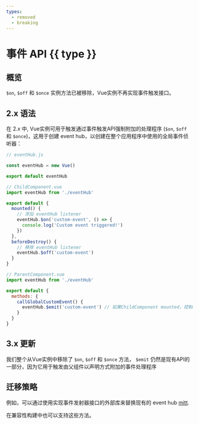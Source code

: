 ```yaml
---
types:
  - removed
  - breaking
---
```


# 事件 API <span v-for="type in $frontmatter.types" class="badge" :key="`type-${type}`">{{ type }}</span>

## 概览

`$on`, `$off` 和 `$once` 实例方法已被移除，Vue实例不再实现事件触发接口。

## 2.x 语法

在 2.x 中, Vue实例可用于触发通过事件触发API强制附加的处理程序 (`$on`, `$off` 和 `$once`)，这用于创建 event hub，以创建在整个应用程序中使用的全局事件侦听器：

```js
// eventHub.js

const eventHub = new Vue()

export default eventHub
```

```js
// ChildComponent.vue
import eventHub from './eventHub'

export default {
  mounted() {
    // 添加 eventHub listener
    eventHub.$on('custom-event', () => {
      console.log('Custom event triggered!')
    })
  },
  beforeDestroy() {
    // 移除 eventHub listener
    eventHub.$off('custom-event')
  }
}
```

```js
// ParentComponent.vue
import eventHub from './eventHub'

export default {
  methods: {
    callGlobalCustomEvent() {
      eventHub.$emit('custom-event') // 如果ChildComponent mounted，控制台中将显示一条消息
    }
  }
}
```

## 3.x 更新

我们整个从Vue实例中移除了 `$on`, `$off` 和 `$once` 方法， `$emit` 仍然是现有API的一部分，因为它用于触发由父组件以声明方式附加的事件处理程序


## 迁移策略

例如，可以通过使用实现事件发射器接口的外部库来替换现有的 event hub [mitt](https://github.com/developit/mitt).

在兼容性构建中也可以支持这些方法。
